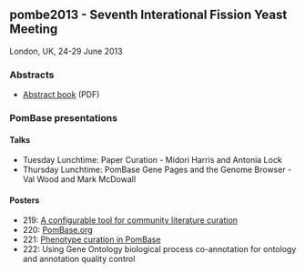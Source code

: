 ## pombe2013 - Seventh Interational Fission Yeast Meeting

London, UK, 24-29 June 2013

### Abstracts

-   [Abstract book](ftp://ftp.pombase.org/pombe/Conferences/pombe2013/pombe2013_abstractbook-final2.pdf) (PDF)

### PomBase presentations

#### Talks

-   Tuesday Lunchtime: Paper Curation - Midori Harris and Antonia Lock
-   Thursday Lunchtime: PomBase Gene Pages and the Genome Browser - Val
    Wood and Mark McDowall

#### Posters

-   219: [A configurable tool for community literature curation](ftp://ftp.pombase.org/pombeConferences/pombe2013/pombe2013_p219.pdf)
-   220: [PomBase.org](ftp://ftp.pombase.org/pombe/Conferences/pombe2013/PomBase.org.pdf)
-   221: [Phenotype curation in PomBase](ftp://ftp.pombase.org/pombe/Conferences/pombe2013/pombe2013_p221.pdf)
-   222: Using Gene Ontology biological process co-annotation for
    ontology and annotation quality control

